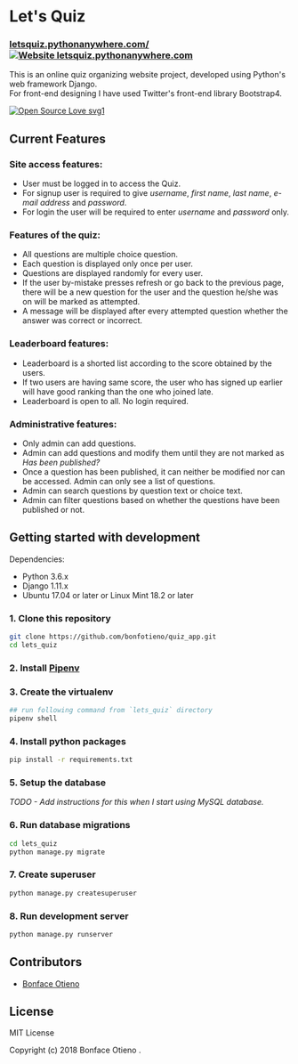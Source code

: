 # Let's Quiz

### [letsquiz.pythonanywhere.com/](https://letsquiz.pythonanywhere.com/) [![Website letsquiz.pythonanywhere.com](https://img.shields.io/website-up-down-green-red/http/letsquiz.pythonanywhere.com.svg)](http://letsquiz.pythonanywhere.com/)

This is an online quiz organizing website project, developed using Python's web framework Django.<br>
For front-end designing I have used Twitter's front-end library Bootstrap4.


[![Open Source Love svg1](https://badges.frapsoft.com/os/v1/open-source.svg?v=103)](https://github.com/ellerbrock/open-source-badges/)

## Current Features

### Site access features:

- User must be logged in to access the Quiz.
- For signup user is required to give _username_, _first name_, _last name_, _e-mail address_ and _password_.
- For login the user will be required to enter _username_ and _password_ only.

### Features of the quiz:

- All questions are multiple choice question.
- Each question is displayed only once per user.
- Questions are displayed randomly for every user.
- If the user by-mistake presses refresh or go back to the previous page, there will be a new question for the user and the
  question he/she was on will be marked as attempted.
- A message will be displayed after every attempted question whether the answer was correct or incorrect.

### Leaderboard features:

- Leaderboard is a shorted list according to the score obtained by the users.
- If two users are having same score, the user who has signed up earlier will have good ranking than the one who joined late.
- Leaderboard is open to all. No login required.

### Administrative features:

- Only admin can add questions.
- Admin can add questions and modify them until they are not marked as _Has been published?_
- Once a question has been published, it can neither be modified nor can be accessed. Admin can only see a list of questions.
- Admin can search questions by question text or choice text.
- Admin can filter questions based on whether the questions have been published or not.

## Getting started with development

Dependencies:

- Python 3.6.x
- Django 1.11.x
- Ubuntu 17.04 or later or Linux Mint 18.2 or later

### 1. Clone this repository

```bash
git clone https://github.com/bonfotieno/quiz_app.git
cd lets_quiz
```

### 2. Install [Pipenv](https://pipenv.pypa.io/en/latest/)

### 3. Create the virtualenv

```bash
## run following command from `lets_quiz` directory
pipenv shell
```

### 4. Install python packages

```bash
pip install -r requirements.txt
```

### 5. Setup the database

_TODO - Add instructions for this when I start using MySQL database._

### 6. Run database migrations

```bash
cd lets_quiz
python manage.py migrate
```

### 7. Create superuser

```bash
python manage.py createsuperuser
```

### 8. Run development server

```bash
python manage.py runserver
```


## Contributors

- [Bonface Otieno](https://github.com/bonfotieno)


## License

MIT License

Copyright (c) 2018 Bonface Otieno
.
